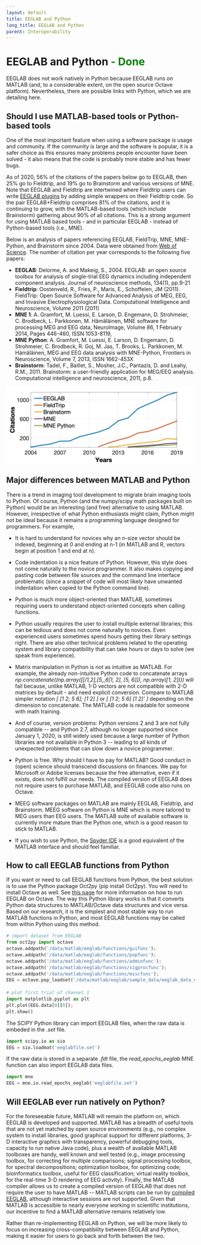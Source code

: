 ```yaml
---
layout: default
title: EEGLAB and Python
long_title: EEGLAB and Python
parent: Interoperability
---
```


EEGLAB and Python <span style="color: green"> - Done</span>
===================

EEGLAB does not work natively in Python because EEGLAB runs on
MATLAB (and, to a considerable extent, on the open source Octave
platform). Nevertheless, there are possible links with Python, which we
are detailing here.

Should I use MATLAB-based tools or Python-based tools
-----------------------------------------------------

One of the most important feature when using a software package is usage and community.
If the community is large and the software is popular, it is a safer
choice as this ensures many problems people encounter have
been solved - it also means that the code is probably more stable and
has fewer bugs. 

As of 2020, 56% of the citations of the
papers below go to EEGLAB, then 25% go to Fieldtrip, and 19% go to
Brainstorm and various versions of MNE. Note that EEGLAB and Fieldtrip
are intertwined where Fieldtrip users can write [EEGLAB
plugins](/others/EEGLAB_and_Fieldtrip.html)
by adding simple wrappers on their Fieldtrip code. So the pair
EEGLAB+Fieldtrip comprises 81% of the citations, and it is continuing to
grow, with the MATLAB-based tools (which include Brainstorm) gathering
about 90% of all citations. This is a strong argument for using MATLAB
based tools - and in particular EEGLAB - instead of Python-based tools
(i.e., MNE).

Below is an analysis of papers referencing EEGLAB, FieldTrip, MNE,
MNE-Python, and Brainstorm since 2004. Data were obtained from [Web of Science](http://webofknowledge.com).
The number of citation per year corresponds to the following five papers:

-   **EEGLAB**: Delorme, A. and Makeig, S., 2004. EEGLAB: an open source
    toolbox for analysis of single-trial EEG dynamics including
    independent component analysis. Journal of neuroscience methods,
    134(1), pp.9-21
-   **Fieldtrip**: Oostenveld, R., Fries, P., Maris, E., Schoffelen, JM
    (2011). FieldTrip: Open Source Software for Advanced Analysis of
    MEG, EEG, and Invasive Electrophysiological Data. Computational
    Intelligence and Neuroscience, Volume 2011 (2011)
-   **MNE 1**: A. Gramfort, M. Luessi, E. Larson, D. Engemann, D.
    Strohmeier, C. Brodbeck, L. Parkkonen, M. Hämäläinen, MNE software
    for processing MEG and EEG data, NeuroImage, Volume 86, 1 February
    2014, Pages 446-460, ISSN 1053-8119,
-   **MNE Python**: A. Gramfort, M. Luessi, E. Larson, D. Engemann, D.
    Strohmeier, C. Brodbeck, R. Goj, M. Jas, T. Brooks, L. Parkkonen, M.
    Hämäläinen, MEG and EEG data analysis with MNE-Python, Frontiers in
    Neuroscience, Volume 7, 2013, ISSN 1662-453X
-   **Brainstorm**: Tadel, F., Baillet, S., Mosher, J.C., Pantazis, D.
    and Leahy, R.M., 2011. Brainstorm: a user-friendly application for
    MEG/EEG analysis. Computational intelligence and neuroscience, 2011,
    p.8.


![](/assets/images/EEGLAB_usage.jpg)


Major differences between MATLAB and Python
-------------------------------------------

There is a trend in imaging tool development to migrate brain imaging
tools to Python. Of course, Python (and the numpy/scipy math packages
built on Python) would be an interesting (and free) alternative to using
MATLAB. However, irrespective of what Python enthusiasts might claim,
Python might not be ideal because it remains a programming language
designed for programmers. For example,

-   It is hard to understand for novices why an n-size vector should be
    indexed, beginning at 0 and ending at n-1 (in MATLAB and R, vectors
    begin at position 1 and end at n).
-   Code indentation is a nice feature of Python. However, this style
    does not come naturally to the novice programmer. It also makes
    copying and pasting code between file sources and the command line
    interface problematic (since a snippet of code will most likely have
    unwanted indentation when copied to the Python command line).
-   Python is much more object-oriented than MATLAB, sometimes requiring
    users to understand object-oriented concepts when calling functions.
-   Python usually requires the user to install multiple external
    libraries; this can be tedious and does not come naturally to
    novices. Even experienced users sometimes spend hours getting their
    library settings right. There are also other technical problems
    related to the operating system and library compatibility that can take
    hours or days to solve (we speak from experience).
-   Matrix manipulation in Python is not as intuitive as MATLAB. For
    example, the already non-intuitive Python code to concatenate arrays
    <i>np.concatenate((np.array(\[\[/1,_2\],_\[5,_6\|1, 2\], \[5,
    6\]\]), np.array(\[1, 2\])))</i> will fail because, unlike MATLAB,
    1-D vectors are not compatible with 2-D matrices by default - and
    need explicit conversion. Compare to MATLAB simpler notation <i>\[
    \[1 2; 5 6\]; \[1 2\] \]</i> or <i>\[ \[1 2; 5 6\] \[1 2\]' \]</i>
    depending on the dimension to concatenate. The MATLAB code is
    readable for someone with math training.
-   And of course, version problems: Python versions 2 and 3 are not
    fully compatible -- and Python 2.7, although no longer supported
    since January 1, 2020, is still widely used because a large number
    of Python libraries are not available in Python 3 -- leading to all
    kinds of unexpected problems that can slow down a novice
    programmer.
-   Python is free. Why should I have to pay for MATLAB? Good conduct in
    (open) science should transcend discussions on finances. We pay for
    Microsoft or Adobe licenses because the free alternative, even
    if it exists, does not fulfill our needs. The compiled version of
    EEGLAB does not require users to purchase MATLAB, and EEGLAB code
    also runs on Octave.
-   MEEG software packages on MATLAB are mainly EEGLAB, Fieldtrip, and
    Brainstorm. MEEG software on Python is MNE which is more tailored to MEG users than EEG users.
    The MATLAB suite of available software is currently more mature than
    the Python one, which is a good reason to stick to MATLAB.

- If you wish to use Python, the [Spyder IDE](https://www.spyder-ide.org/) is a good equivalent of the MATLAB interface and should feel familiar.

How to call EEGLAB functions from Python
----------------------------------------

If you want or need to call EEGLAB functions from Python, the best
solution is to use the Python package Oct2py (pip install Oct2py). You
will need to install Octave as well. See [this
page](/others/Running_EEGLAB_on_Octave.html) for more information on how
to run EEGLAB on Octave. The way this Python library works is that it
converts Python data structures to MATLAB/Octave data structures and
vice versa. Based on our research, it is the simplest and most stable way
to run MATLAB functions in Python, and most EEGLAB functions may be
called from within Python using this method.

``` Python
# import dataset from EEGLAB
from oct2py import octave
octave.addpath('/data/matlab/eeglab/functions/guifunc');
octave.addpath('/data/matlab/eeglab/functions/popfunc');
octave.addpath('/data/matlab/eeglab/functions/adminfunc');
octave.addpath('/data/matlab/eeglab/functions/sigprocfunc');
octave.addpath('/data/matlab/eeglab/functions/miscfunc');
EEG = octave.pop_loadset('/data/matlab/eeglab/sample_data/eeglab_data_epochs_ica.set');

# plot first trial of channel 1
import matplotlib.pyplot as plt
plt.plot(EEG.data[0][0]);
plt.show()
```

The SCIPY Python library can import EEGLAB files, when the raw data is embeded in the *.set* file.

``` Python
import scipy.io as sio
EEG = sio.loadmat('eeglabfile.set')
```

If the raw data is stored in a separate *.fdt* file, the *read_epochs_eeglab* MNE function can also import EEGLAB data files.

``` Python
import mne
EEG = mne.io.read_epochs_eeglab('eeglabfile.set')
```

Will EEGLAB ever run natively on Python?
----------------------------------------

For the foreseeable future, MATLAB will remain the platform on, which
EEGLAB is developed and supported. MATLAB has a breadth of useful tools
that are not yet matched by open source environments (e.g., no complex
system to install libraries, good graphical support for different
platforms, 3-D interactive graphics with transparency, powerful
debugging tools, capacity to run native Java code), plus a wealth of
available MATLAB toolboxes are handy, well known and well tested (e.g.,
image processing toolbox, for correcting for multiple comparisons;
signal processing toolbox, for spectral decompositions; optimization
toolbox, for optimizing code; bioinformatics toolbox, useful for EEG
classification; virtual reality toolbox, for the real-time 3-D rendering of
EEG activity). Finally, the MATLAB compiler allows us to create a
compiled version of EEGLAB that does not require the user to have MATLAB
-- MATLAB scripts can be run by [compiled
EEGLAB](/others/Compiled_EEGLAB.html), although interactive sessions
are not supported. Given that MATLAB is accessible to nearly everyone
working in scientific institutions, our incentive to find a MATLAB
alternative remains relatively low.

Rather than re-implementing EEGLAB on Python, we will be more likely to focus on increasing cross-compatibility between EEGLAB and Python, making it easier for users to go back and forth between the two.